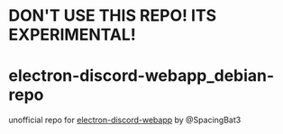 # DON'T USE THIS REPO! ITS EXPERIMENTAL!
# electron-discord-webapp_debian-repo
unofficial repo for [electron-discord-webapp](https://github.com/SpacingBat3/electron-discord-webapp) by @SpacingBat3
